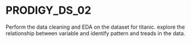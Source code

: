 # PRODIGY_DS_02
Perform the data cleaning and EDA on the dataset for titanic. explore the relationship between variable and identify pattern and treads in the data.
